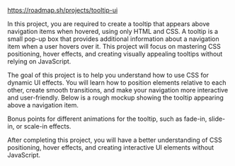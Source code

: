 https://roadmap.sh/projects/tooltip-ui

In this project, you are required to create a tooltip that appears above navigation items when hovered, using only HTML and CSS. A tooltip is a small pop-up box that provides additional information about a navigation item when a user hovers over it. This project will focus on mastering CSS positioning, hover effects, and creating visually appealing tooltips without relying on JavaScript.

The goal of this project is to help you understand how to use CSS for dynamic UI effects. You will learn how to position elements relative to each other, create smooth transitions, and make your navigation more interactive and user-friendly. Below is a rough mockup showing the tooltip appearing above a navigation item.

Bonus points for different animations for the tooltip, such as fade-in, slide-in, or scale-in effects.

After completing this project, you will have a better understanding of CSS positioning, hover effects, and creating interactive UI elements without JavaScript.